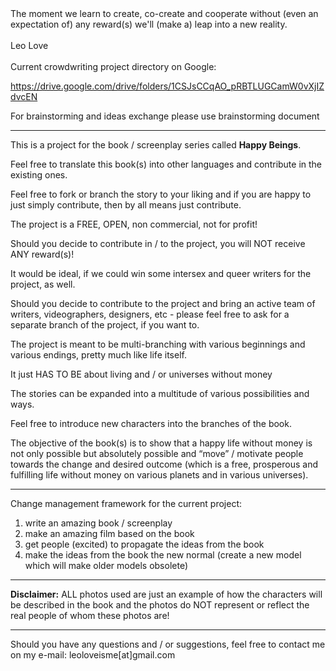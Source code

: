 <quote>
The moment we learn to create, co-create and cooperate without (even an expectation of) any reward(s) we'll (make a) leap into a new reality.
<br><br>
Leo Love
</quote>
<br><br>
Current crowdwriting project directory on Google:

https://drive.google.com/drive/folders/1CSJsCCqAO_pRBTLUGCamW0vXjIZdvcEN

For brainstorming and ideas exchange please use brainstorming document

********************

This is a project for the book / screenplay series called **Happy Beings**. 

Feel free to translate this book(s) into other languages and contribute in the existing ones. 

Feel free to fork or branch the story to your liking and if you are happy to just simply contribute, then by all means just contribute. 

The project is a FREE, OPEN, non commercial, not for profit!

Should you decide to contribute in / to the project, you will NOT receive ANY reward(s)!

It would be ideal, if we could win some intersex and queer writers for the project, as well. 

Should you decide to contribute to the project and bring an active team of writers, videographers, designers, etc - please feel free to ask for a separate branch of the project, if you want to.

The project is meant to be multi-branching with various beginnings and various endings, pretty much like life itself. 

It just HAS TO BE about living and / or universes without money

The stories can be expanded into a multitude of various possibilities and ways. 

Feel free to introduce new characters into the branches of the book.

The objective of the book(s) is to show that a happy life without money is not only possible but absolutely possible 
and 
“move” / motivate people towards the change and desired outcome (which is a free, prosperous and fulfilling life without money on various planets and in various universes). 

*********

Change management framework for the current project:

1. write an amazing book / screenplay
2. make an amazing film based on the book
3. get people (excited) to propagate the ideas from the book
4. make the ideas from the book the new normal (create a new model which will make older models obsolete)

****************

**Disclaimer:** ALL photos used are just an example of how the characters will be described in the book and the photos do NOT represent or reflect the real people of whom these photos are!

*****************

Should you have any questions and / or suggestions, feel free to contact me on my e-mail: leoloveisme[at]gmail.com 


